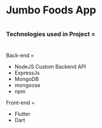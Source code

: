 # Jumbo Foods App
#
### Technologies used in Project =
# 
Back-end =
 -  NodeJS Custom Backend API
 - ExpressJs
 - MongoDB
 - mongoose
 - npm

Front-end =
- Flutter
- Dart
# 